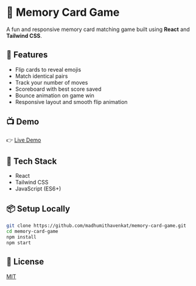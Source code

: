# 🧠 Memory Card Game

A fun and responsive memory card matching game built using **React** and **Tailwind CSS**.

## 🚀 Features
- Flip cards to reveal emojis
- Match identical pairs
- Track your number of moves
- Scoreboard with best score saved
- Bounce animation on game win
- Responsive layout and smooth flip animation

## 📺 Demo

👉 [Live Demo](https://madhumithavenkat.github.io/memory-card-game)

## 🧩 Tech Stack
- React
- Tailwind CSS
- JavaScript (ES6+)

## 📦 Setup Locally

```bash
git clone https://github.com/madhumithavenkat/memory-card-game.git
cd memory-card-game
npm install
npm start
```

## 📜 License
[MIT](LICENSE)
